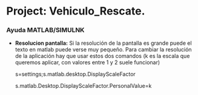 # Project: Vehiculo_Rescate.


### Ayuda MATLAB/SIMULNK
* **Resolucion pantalla:**
  Si la resolución de la pantalla es grande puede el texto en matlab puede verse muy pequeño. Para cambiar la resolución de la aplicación hay que usar estos dos comandos (k es la escala que queremos aplicar, con valores entre 1 y 2 suele funcionar)

  s=settings;s.matlab.desktop.DisplayScaleFactor
  
  s.matlab.Desktop.DisplayScaleFactor.PersonalValue=k
